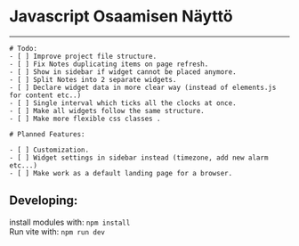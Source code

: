 # Javascript Osaamisen Näyttö

---

    # Todo:
    - [ ] Improve project file structure.
    - [ ] Fix Notes duplicating items on page refresh.
    - [ ] Show in sidebar if widget cannot be placed anymore.
    - [ ] Split Notes into 2 separate widgets.
    - [ ] Declare widget data in more clear way (instead of elements.js for content etc..)
    - [ ] Single interval which ticks all the clocks at once.
    - [ ] Make all widgets follow the same structure.
    - [ ] Make more flexible css classes .

    # Planned Features:

    - [ ] Customization.
    - [ ] Widget settings in sidebar instead (timezone, add new alarm etc...)
    - [ ] Make work as a default landing page for a browser.

## Developing:

install modules with: `npm install`  
Run vite with: `npm run dev`
